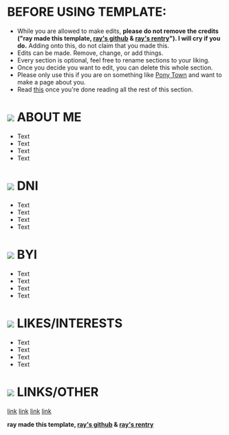 # **BEFORE USING TEMPLATE:**
- While you are allowed to make edits, **please do not remove the credits ("ray made this template, [ray's github](https://github.com/raysolio) & [ray's rentry](https://rentry.co/raysolio)"). I will cry if you do.** Adding onto this, do not claim that you made this.
- Edits can be made. Remove, change, or add things.
- Every section is optional, feel free to rename sections to your liking.
- Once you decide you want to edit, you can delete this whole section.
- Please only use this if you are on something like [Pony Town](https://pony.town/) and want to make a page about you.
- Read [this](https://github.com/raysolio/guide) once you're done reading all the rest of this section.

# <img src="https://xyz.crd.co/assets/images/gallery06/d142d1fd.gif?v=c2000efb"> ABOUT ME
- Text
- Text
- Text
- Text

# <img src="https://xyz.crd.co/assets/images/gallery01/1630e737.gif?v=c2000efb"> DNI
- Text
- Text
- Text
- Text

# <img src="https://xyz.crd.co/assets/images/gallery15/fe52aba9.gif?v=c2000efb"> BYI
- Text
- Text
- Text
- Text

# <img src="https://xyz.crd.co/assets/images/gallery01/8a5e3b7e.gif?v=c2000efb"> LIKES/INTERESTS
- Text
- Text
- Text
- Text

# <img src="https://xyz.crd.co/assets/images/gallery15/877834f3.gif?v=c2000efb"> LINKS/OTHER
[link]() [link]() [link]() [link]()

**ray made this template, [ray's github](https://github.com/raysolio) & [ray's rentry](https://rentry.co/raysolio)**
